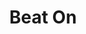 ---
description: 音乐节拍器，节奏可调，界面现代。
layout: post
results:
- primaryGenreName: Music
  version: '1.0.0'
  artworkUrl100: http://a1626.phobos.apple.com/us/r1000/038/Purple2/v4/f8/43/15/f843154b-afac-b39f-77d7-eaac9225f727/mzl.pzbnppys.png
  trackViewUrl: https://itunes.apple.com/cn/app/beat-on/id650265373?mt=8&uo=4
  artworkUrl60: http://a1831.phobos.apple.com/us/r1000/004/Purple4/v4/5b/18/e4/5b18e438-5141-3336-bdec-aa92f35de3e3/Icon.png
  userRatingCountForCurrentVersion: 6
  sellerName: Tapgic Technology Limited
  supportedDevices:
  - iPadThirdGen
  - iPadMini
  - iPhone5
  - iPad2Wifi
  - iPodTouchThirdGen
  - iPhone-3GS
  - iPad3G
  - iPadFourthGen4G
  - iPadThirdGen4G
  - iPad23G
  - iPadMini4G
  - iPodTouchFifthGen
  - iPhone4
  - iPodTouchourthGen
  - iPadWifi
  - iPadFourthGen
  - iPhone4S
  genres:
  - 音乐
  - 教育
  trackName: Beat On
  description: "Free of charge to celebrate the App Store's 5th birthday!!!\n---------------\nBeat
    On - A Professional and Advanced Metronome，which has unique circle  design
    and advanced functions. \nWatch the Introduction Video: http://youtu.be/RLrWpddcJzk\n\nBeat
    On is based on the industrial standard MIDI technology. It is the most
    \ accurate metronome, and the Tempo of which can be corrected to two decimal
    places.\n\nBeat On offers two unique training modes, with this function,
    it builds your rhythm faster and smarter:  Accuracy Training and Speed
    Training. \n\nThe Accuracy Training Mode is to practice with a regular
    loop between Sound  On and Sound Off. You can follow the beat in right
    tempo even when the  Sound is Off, and you also can check if you are still
    on the right tempo  when the sound is back on.\n\nThe Speed Training Mode
    has easier ways to build your speed of strumming,  drumming or jamming
    other instruments. In this mode, Beat On automatically  changes the Tempo
    in optional speed rate(BPM) and bars. With this fundtion,  you can also
    set the starting BPM and finishing BPM to practice from fast  to slow
    or slow to fast, of course, you can make it loop.\n\nYou can easily customize
    the time signatures (1~6/2, 1~6/4, 1~6/8) and subdivisions, every beat
    can be divided in half note, quarter note, eighth note and the relevant
    triple notes. The accents of beats can also be customized to any position
    in one bar which includes Accent \"f\"  (Yellow), Unaccented \"p\" (Grey)
    and Rest \"Mute\" (Black).\n\nBesides hearing the beat tones and watching
    the beat sector on the screen, you can also See and Feel the beats in
    Flashlight and Vibration(iPhone Only). \n\nIf you are in a live show,
    it might be too noisy to tell your bandmate the right tempo. If you are
    playing in an orchestral band, it might be too far away to sync the beat.
    Now, tell your bandmates to Watch the Beat.\n\nIf you are a drummer, you
    may find it is difficult to hear the metronome when you practice. Now,
    Beat On solves the problem, it can transmit the beat by tactile sense
    : Vibration. \n\nYou can save tempo, time signature, subdivision into
    the setlist for practice, band jamming and live performing. You can reload
    and play, change the sort order and delete it whenever you want. Setlist
    window is small in default, if you have too many favorite lists to manage,
    you can change it into full screen.\n\nThere are many other cool features
    such as background-play, tone position reversal, audio output balance,
    independent APP volume control and more. With all those powerful functions
    and elegant designs, Beat On is going to be a great and the best metronome
    for everyone that loves music.\n\n\LBeat On v1.0 Features:\n*Based on
    MIDI technology, extremely accurate as quartz. \n\L*Absolutely easy to
    use and AD FREE.\L\n*Powerful and Easy-to-Use Time Signatures settings\n*Subdivisions
    includes Full note, Triplet, and other triplet patterns with Rests.\L\n*14
    studio-remixed high fidelity Metronome Tones, specially optimized for
    iOS speakers.\n*Tone position reversal mode.\n*Dynamic Accent settings,
    including Accent \"f\", Unaccented \"p\" and Rest \"Mute\".\L\n*TAP to
    calculate BPM.\L\n*3 ways of Auto-Lock Options.\L\n*Background-Play keeps
    metronome working in backstage and with other APPs imultaneously\L.\n*Independent
    volume control.\n*Audio output Balance adjustment.\L\n*LED flashlight
    on Accent, let your bandmates see the beats.\L\n*Vibration on Accent,
    makes you FEEL the beats.\L\n*Setlist memory, save your favorite settings
    and reload whenever you need.\L\L\n\nNotice:\L \n*Flashlight only available
    for LED-Enabled devices: iPhone4/iPhone4s/iPhone5\L\n*Vibrate Mode only
    available for iPhone\n\n\L\L===Tapgic Missions=== \n\LTo create professional,
    powerful, useful and easy-to-use musical apps and gears for musicians.To
    see people have fun while learning, playing and creating music with Tapgic
    products. \L\n\n\LAbout us: http://www.tapgic.com\n\LFollow us : http://twitter.com/tapgic
    \ \L\nContact us : contact@tapgic.com\L"
  price: 0
  trackId: 650265373
  releaseDate: '2013-07-04T03:45:00Z'
  screenshotUrls:
  - http://a3.mzstatic.com/us/r1000/028/Purple6/v4/40/62/7a/40627ac3-b904-05ab-000c-7b4fe7b8fb74/V4HttpAssetRepositoryClient-mzl.kmedurvj.png-9162941874937740041.1136x1136-75.jpg
  - http://a3.mzstatic.com/us/r1000/046/Purple6/v4/0e/7d/73/0e7d7347-ed6d-6ced-9bdc-b07a720fe233/mzl.apqmndux.1136x1136-75.jpg
  - http://a4.mzstatic.com/us/r1000/005/Purple6/v4/09/f8/b8/09f8b89f-bf11-b41a-ea90-429bb466a5cd/mzl.wtcjdaoz.1136x1136-75.jpg
  - http://a2.mzstatic.com/us/r1000/009/Purple6/v4/22/59/85/22598572-3d81-cfde-5803-ca4bb3298267/mzl.qalvervk.1136x1136-75.jpg
  - http://a4.mzstatic.com/us/r1000/034/Purple4/v4/80/d3/f7/80d3f7b6-4163-bcd8-88b3-b9fa0dbeaa32/mzl.nmxvrdjm.1136x1136-75.jpg
  artistViewUrl: https://itunes.apple.com/cn/artist/tapgic-technology-limited/id642348753?uo=4
  primaryGenreId: 6011
  userRatingCount: 6
  averageUserRatingForCurrentVersion: 5
  kind: software
  fileSizeBytes: '20736453'
  bundleId: com.tapgic.beaton
  sellerUrl: http://www.tapgic.com/?portfolio=beat-on/
  trackContentRating: 4+
  artistName: Tapgic Technology Limited
  trackCensoredName: Beat On
  isGameCenterEnabled: false
  contentAdvisoryRating: 4+
  languageCodesISO2A:
  - EN
  averageUserRating: 5
  features: &a []
  wrapperType: software
  artworkUrl512: http://a1626.phobos.apple.com/us/r1000/038/Purple2/v4/f8/43/15/f843154b-afac-b39f-77d7-eaac9225f727/mzl.pzbnppys.png
  formattedPrice: 免费
  artistId: 642348753
  genreIds:
  - '6011'
  - '6017'
  currency: CNY
  ipadScreenshotUrls: *a
category: 音乐
tags: tag1
resultCount: 1
title: Beat On

---